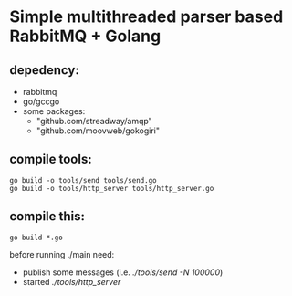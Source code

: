 Simple multithreaded parser based RabbitMQ + Golang
===================================================

depedency:
---------
* rabbitmq
* go/gccgo
* some packages:
  - "github.com/streadway/amqp"
  - "github.com/moovweb/gokogiri"

compile tools:
--------------
	go build -o tools/send tools/send.go
	go build -o tools/http_server tools/http_server.go

compile this:
-------------
	go build *.go

before running ./main need:
* publish some messages (i.e. _./tools/send -N 100000_)
* started _./tools/http_server_
